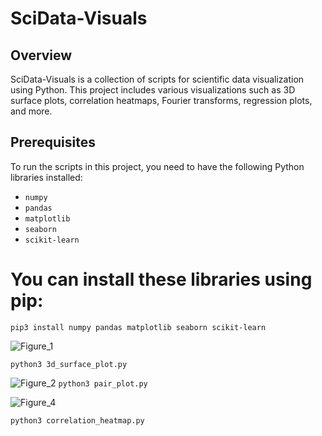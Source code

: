 # SciData-Visuals

## Overview

SciData-Visuals is a collection of scripts for scientific data visualization using Python. This project includes various visualizations such as 3D surface plots, correlation heatmaps, Fourier transforms, regression plots, and more.

## Prerequisites

To run the scripts in this project, you need to have the following Python libraries installed:

- `numpy`
- `pandas`
- `matplotlib`
- `seaborn`
- `scikit-learn`

# You can install these libraries using pip:

`pip3 install numpy pandas matplotlib seaborn scikit-learn`


![Figure_1](https://github.com/pejmantheory/SciData-Visuals/assets/81389644/e75033bf-00d5-4912-8c3d-0716406c5acc)

`python3 3d_surface_plot.py`

![Figure_2](https://github.com/pejmantheory/SciData-Visuals/assets/81389644/385d9938-632e-4c2a-883a-371e5fe252b7)
`python3 pair_plot.py`

![Figure_4](https://github.com/pejmantheory/SciData-Visuals/assets/81389644/690ef80a-fea8-4129-afd7-d5025adf74df)

`python3 correlation_heatmap.py`
